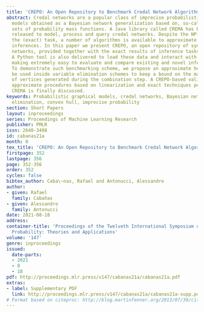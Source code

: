 ```yaml
---
title: 'CREPO: An Open Repository to Benchmark Credal Network Algorithms'
abstract: Credal networks are a popular class of imprecise probabilistic graphical
  models obtained as a Bayesian network generalization based on, so-called <em>credal</em>,
  sets of probability mass functions. A Java library called CREMA has been recently
  released to model, process and query credal networks. Despite the NP-hardness of
  the (exact) task, a number of algorithms is available to approximate credal network
  inferences. In this paper we present CREPO, an open repository of synthetic credal
  networks, provided together with the exact results of inference tasks on these models.
  A Python tool is also delivered to load these data and interact with CREMA, thus
  making extremely easy to evaluate and compare existing and novel inference algorithms.
  To demonstrate such benchmarking scheme, we propose an approximate heuristic to
  be used inside variable elimination schemes to keep a bound on the maximum number
  of vertices generated during the combination step. A CREPO-based validation against
  approximate procedures based on linearization and exact techniques performed in
  CREMA is finally discussed.
keywords: Probabilistic graphical models, credal networks, Bayesian networks, variable
  elimination, convex hull, imprecise probability
section: Short Papers
layout: inproceedings
series: Proceedings of Machine Learning Research
publisher: PMLR
issn: 2640-3498
id: cabanas21a
month: 0
tex_title: 'CREPO: An Open Repository to Benchmark Credal Network Algorithms'
firstpage: 352
lastpage: 356
page: 352-356
order: 352
cycles: false
bibtex_author: Caba\~nas, Rafael and Antonucci, Alessandro
author:
- given: Rafael
  family: Cabañas
- given: Alessandro
  family: Antonucci
date: 2021-08-18
address:
container-title: 'Proceedings of the Twelveth International Symposium on Imprecise
  Probability: Theories and Applications'
volume: '147'
genre: inproceedings
issued:
  date-parts:
  - 2021
  - 8
  - 18
pdf: http://proceedings.mlr.press/v147/cabanas21a/cabanas21a.pdf
extras:
- label: Supplementary PDF
  link: http://proceedings.mlr.press/v147/cabanas21a/cabanas21a-supp.pdf
# Format based on citeproc: http://blog.martinfenner.org/2013/07/30/citeproc-yaml-for-bibliographies/
---
```

